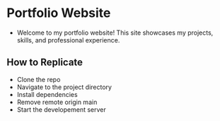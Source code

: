# Portfolio Website

- Welcome to my portfolio website! This site showcases my projects, skills, and professional experience.

## How to Replicate

- Clone the repo
- Navigate to the project directory
- Install dependencies
- Remove remote origin main
- Start the developement server
